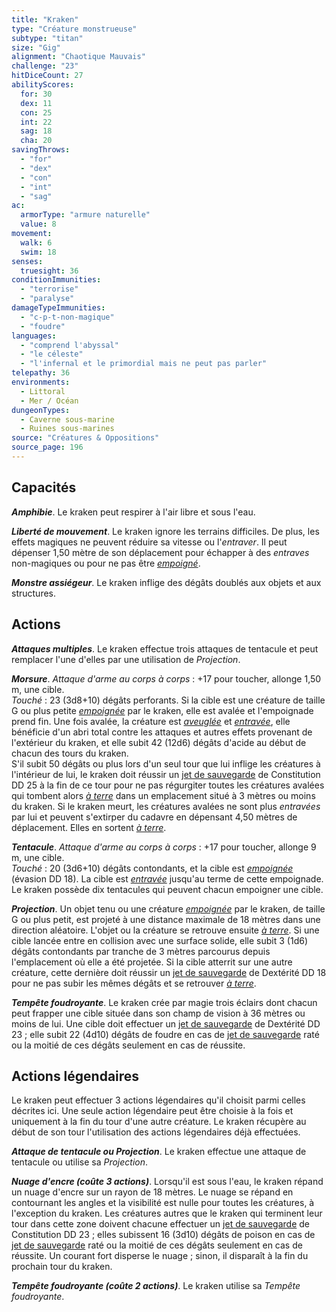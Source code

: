 ```yaml
---
title: "Kraken"
type: "Créature monstrueuse"
subtype: "titan"
size: "Gig"
alignment: "Chaotique Mauvais"
challenge: "23"
hitDiceCount: 27
abilityScores:
  for: 30
  dex: 11
  con: 25
  int: 22
  sag: 18
  cha: 20
savingThrows: 
  - "for"
  - "dex"
  - "con"
  - "int"
  - "sag"
ac: 
  armorType: "armure naturelle"
  value: 8
movement: 
  walk: 6
  swim: 18
senses: 
  truesight: 36
conditionImmunities: 
  - "terrorise"
  - "paralyse"
damageTypeImmunities: 
  - "c-p-t-non-magique"
  - "foudre"
languages: 
  - "comprend l'abyssal"
  - "le céleste"
  - "l'infernal et le primordial mais ne peut pas parler"
telepathy: 36
environments:
  - Littoral
  - Mer / Océan
dungeonTypes:
  - Caverne sous-marine
  - Ruines sous-marines
source: "Créatures & Oppositions"
source_page: 196
---
```

## Capacités
_**Amphibie**_. Le kraken peut respirer à l'air libre et sous l'eau.

_**Liberté de mouvement**_. Le kraken ignore les terrains difficiles. De plus, les effets magiques ne peuvent réduire sa vitesse ou l'_entraver_. Il peut dépenser 1,50 mètre de son déplacement pour échapper à des _entraves_ non-magiques ou pour ne pas être [_empoigné_](/gerer-la-sante-du-personnage/#empoigne).

_**Monstre assiégeur**_. Le kraken inflige des dégâts doublés aux objets et aux structures.

## Actions
_**Attaques multiples**_. Le kraken effectue trois attaques de tentacule et peut remplacer l'une d'elles par une utilisation de _Projection_.

_**Morsure**_. _Attaque d'arme au corps à corps_ : +17 pour toucher, allonge 1,50 m, une cible.  
_Touché_ : 23 (3d8+10) dégâts perforants. Si la cible est une créature de taille G ou plus petite [_empoignée_](/gerer-la-sante-du-personnage/#empoigne) par le kraken, elle est avalée et l'empoignade prend fin. Une fois avalée, la créature est [_aveuglée_](/gerer-la-sante-du-personnage/#aveugle) et [_entravée_](/gerer-la-sante-du-personnage/#entrave), elle bénéficie d'un abri total contre les attaques et autres effets provenant de l'extérieur du kraken, et elle subit 42 (12d6) dégâts d'acide au début de chacun des tours du kraken.  
S'il subit 50 dégâts ou plus lors d'un seul tour que lui inflige les créatures à l'intérieur de lui, le kraken doit réussir un [jet de sauvegarde](/utiliser-les-caracteristiques#jets-de-sauvegarde) de Constitution DD 25 à la fin de ce tour pour ne pas régurgiter toutes les créatures avalées qui tombent alors [_à terre_](/gerer-la-sante-du-personnage/#a-terre) dans un emplacement situé à 3 mètres ou moins du kraken. Si le kraken meurt, les créatures avalées ne sont plus _entravées_ par lui et peuvent s'extirper du cadavre en dépensant 4,50 mètres de déplacement. Elles en sortent [_à terre_](/gerer-la-sante-du-personnage/#a-terre).

_**Tentacule**_. _Attaque d'arme au corps à corps_ : +17 pour toucher, allonge 9 m, une cible.  
_Touché_ : 20 (3d6+10) dégâts contondants, et la cible est [_empoignée_](/gerer-la-sante-du-personnage/#empoigne) (évasion DD 18). La cible est [_entravée_](/gerer-la-sante-du-personnage/#entrave) jusqu'au terme de cette empoignade. Le kraken possède dix tentacules qui peuvent chacun empoigner une cible.

_**Projection**_. Un objet tenu ou une créature [_empoignée_](/gerer-la-sante-du-personnage/#empoigne) par le kraken, de taille G ou plus petit, est projeté à une distance maximale de 18 mètres dans une direction aléatoire. L'objet ou la créature se retrouve ensuite [_à terre_](/gerer-la-sante-du-personnage/#a-terre). Si une cible lancée entre en collision avec une surface solide, elle subit 3 (1d6) dégâts contondants par tranche de 3 mètres parcourus depuis l'emplacement où elle a été projetée. Si la cible atterrit sur une autre créature, cette dernière doit réussir un [jet de sauvegarde](/utiliser-les-caracteristiques#jets-de-sauvegarde) de Dextérité DD 18 pour ne pas subir les mêmes dégâts et se retrouver [_à terre_](/gerer-la-sante-du-personnage/#a-terre).

_**Tempête foudroyante**_. Le kraken crée par magie trois éclairs dont chacun peut frapper une cible située dans son champ de vision à 36 mètres ou moins de lui. Une cible doit effectuer un [jet de sauvegarde](/utiliser-les-caracteristiques#jets-de-sauvegarde) de Dextérité DD 23 ; elle subit 22 (4d10) dégâts de foudre en cas de [jet de sauvegarde](/utiliser-les-caracteristiques#jets-de-sauvegarde) raté ou la moitié de ces dégâts seulement en cas de réussite.

## Actions légendaires
Le kraken peut effectuer 3 actions légendaires qu'il choisit parmi celles décrites ici. Une seule action légendaire peut être choisie à la fois et uniquement à la fin du tour d'une autre créature. Le kraken récupère au début de son tour l'utilisation des actions légendaires déjà effectuées.

_**Attaque de tentacule ou Projection**_. Le kraken effectue une attaque de tentacule ou utilise sa _Projection_.

_**Nuage d'encre (coûte 3 actions)**_. Lorsqu'il est sous l'eau, le kraken répand un nuage d'encre sur un rayon de 18 mètres. Le nuage se répand en contournant les angles et la visibilité est nulle pour toutes les créatures, à l'exception du kraken. Les créatures autres que le kraken qui terminent leur tour dans cette zone doivent chacune effectuer un [jet de sauvegarde](/utiliser-les-caracteristiques#jets-de-sauvegarde) de Constitution DD 23 ; elles subissent 16 (3d10) dégâts de poison en cas de [jet de sauvegarde](/utiliser-les-caracteristiques#jets-de-sauvegarde) raté ou la moitié de ces dégâts seulement en cas de réussite. Un courant fort disperse le nuage ; sinon, il disparaît à la fin du prochain tour du kraken.

_**Tempête foudroyante (coûte 2 actions)**_. Le kraken utilise sa _Tempête foudroyante_.
